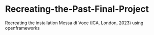 # Recreating-the-Past-Final-Project
Recreating the installation Messa di Voce (ICA, London, 2023) using openframeworks
